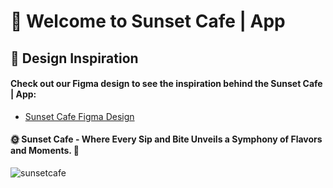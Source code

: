 # 🌅 Welcome to Sunset Cafe | App

## 🎨 Design Inspiration

#### Check out our Figma design to see the inspiration behind the Sunset Cafe | App:

- [Sunset Cafe Figma Design](<https://www.figma.com/file/OEeJGA44EjmZADN82vdnzv/Sunset-(Copy)?type=design&node-id=804-2387&mode=design&t=wNh6aH2cjuvMBlJP-0>)

#### 🌞 Sunset Cafe - Where Every Sip and Bite Unveils a Symphony of Flavors and Moments. 🌟

![sunsetcafe](https://github.com/itsindrajput/sunsetcafeapp/assets/70815899/366485bf-2910-4086-9da6-76ef68cc40a9)

